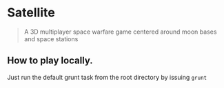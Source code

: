 # Satellite

> A 3D multiplayer space warfare game centered around moon bases and space stations

## How to play locally.

Just run the default grunt task from the root directory by issuing `grunt`
